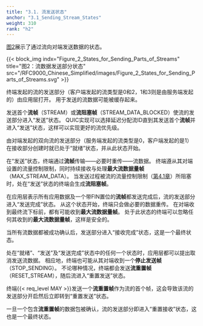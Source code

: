 ```yaml
---
title: "3.1. 流发送状态"
anchor: "3.1_Sending_Stream_States"
weight: 310
rank: "h2"
---
```


[图2](#Figure_2_States_for_Sending_Parts_of_Streams)展示了通过流向对端发送数据的状态。

{{< block_img
    indx="Figure_2_States_for_Sending_Parts_of_Streams"
    title="图2：流数据发送部分状态"
    src="/RFC9000_Chinese_Simplified/images/Figure_2_States_for_Sending_Parts_of_Streams.svg" >}}

终端发起的流的发送部分（客户端发起的流类型是0和2，1和3则是由服务端发起的）由应用层打开。
用于发送的流数据可能被缓存起来。

发送首个**流帧**（STREAM）或**流阻塞帧**（STREAM_DATA_BLOCKED）使流的发送部分进入“发送”状态。
QUIC实现可以选择延迟分配流ID直到其发送首个**流帧**并进入“发送”状态，这样可以实现更好的流优先级。

由对端发起的双向流的发送部分（服务端发起的流类型是0，客户端发起的是1）在接收部分创建时就已处于“就绪”状态，并从此状态开始。

在“发送”状态，终端通过**流帧**传输——必要时重传——流数据。
终端遵从其对端设置的流量控制限制，同时持续接收与处理**最大流数据量帧**（MAX_STREAM_DATA）。
当发送过程被流的流量控制限制（[第4.1章](#4.1_Data_Flow_Control)）所阻塞时，处在“发送”状态的终端会生成**流阻塞帧**。

在应用层表示所有应用数据及一个带FIN置位的**流帧**都发送完成后，流的发送部分进入“发送完成”状态。
从这个状态开始，终端只会做必要的数据重传。
在对端收到最终流下标前，都有可能收到**最大流数据量帧**。
处于此状态的终端可以忽略任何其收到的**最大流数据量帧**，这样是安全的。

当所有流数据都被成功确认后，发送部分进入“接收完成”状态，这是一个最终状态。

处在“就绪”、“发送”及“发送完成”状态中的任何一个状态时，应用层都可以提出取消发送流数据。
相应地，终端也可能从其对端收到一个**停止发送帧**（STOP_SENDING）。
不论哪种情况，终端都会发送**流重置帧**（RESET_STREAM），随后流进入“重置发送”状态。

终端{{< req_level MAY >}}发送一个**流重置帧**作为流的首个帧，这会导致该流的发送部分开启然后立即转到“重置发送”状态。

一旦一个包含**流重置帧**的数据包被确认，流的发送部分即进入“重置接收”状态，这也是一个最终状态。